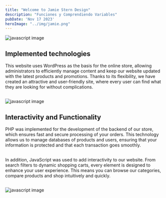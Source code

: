 ```yaml
---
title: "Welcome to Jamie Stern Design"
description: "Funciones y Comprendiendo Variables"
pubDate: 'Nov 17 2023'
heroImage: "../img/jamie.png"
---
```



![javascript image](/img/jamie.png)
##

## Implemented technologies

This website uses WordPress as the basis for the online store, allowing administrators to efficiently manage content and keep our website updated with the latest products and promotions. Thanks to its flexibility, we have created an attractive and user-friendly site, where every user can find what they are looking for without complications.

##
![javascript image](/img/jamie1.png)
##

## Interactivity and Functionality

PHP was implemented for the development of the backend of our store, which ensures fast and secure processing of your orders. This technology allows us to manage databases of products and users, ensuring that your information is protected and that each transaction goes smoothly.
##
In addition, JavaScript was used to add interactivity to our website. From search filters to dynamic shopping carts, every element is designed to enhance your user experience. This means you can browse our categories, compare products and shop intuitively and quickly.

##
![javascript image](/img/jamie2.png)
##